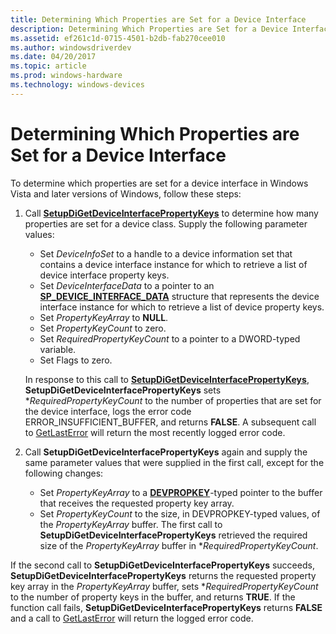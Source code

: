 ```yaml
---
title: Determining Which Properties are Set for a Device Interface
description: Determining Which Properties are Set for a Device Interface
ms.assetid: ef261c1d-0715-4501-b2db-fab270cee010
ms.author: windowsdriverdev
ms.date: 04/20/2017
ms.topic: article
ms.prod: windows-hardware
ms.technology: windows-devices
---
```


# Determining Which Properties are Set for a Device Interface


To determine which properties are set for a device interface in Windows Vista and later versions of Windows, follow these steps:

1.  Call [**SetupDiGetDeviceInterfacePropertyKeys**](https://msdn.microsoft.com/library/windows/hardware/ff551959) to determine how many properties are set for a device class. Supply the following parameter values:

    -   Set *DeviceInfoSet* to a handle to a device information set that contains a device interface instance for which to retrieve a list of device interface property keys.
    -   Set *DeviceInterfaceData* to a pointer to an [**SP_DEVICE_INTERFACE_DATA**](https://msdn.microsoft.com/library/windows/hardware/ff552342) structure that represents the device interface instance for which to retrieve a list of device property keys.
    -   Set *PropertyKeyArray* to **NULL**.
    -   Set *PropertyKeyCount* to zero.
    -   Set *RequiredPropertyKeyCount* to a pointer to a DWORD-typed variable.
    -   Set Flags to zero.

    In response to this call to [**SetupDiGetDeviceInterfacePropertyKeys**](https://msdn.microsoft.com/library/windows/hardware/ff551959), **SetupDiGetDeviceInterfacePropertyKeys** sets \**RequiredPropertyKeyCount* to the number of properties that are set for the device interface, logs the error code ERROR_INSUFFICIENT_BUFFER, and returns **FALSE**. A subsequent call to [GetLastError](http://go.microsoft.com/fwlink/p/?linkid=169416) will return the most recently logged error code.

2.  Call **SetupDiGetDeviceInterfacePropertyKeys** again and supply the same parameter values that were supplied in the first call, except for the following changes:
    -   Set *PropertyKeyArray* to a [**DEVPROPKEY**](https://msdn.microsoft.com/library/windows/hardware/ff543544)-typed pointer to the buffer that receives the requested property key array.
    -   Set *PropertyKeyCount* to the size, in DEVPROPKEY-typed values, of the *PropertyKeyArray* buffer. The first call to **SetupDiGetDeviceInterfacePropertyKeys** retrieved the required size of the *PropertyKeyArray* buffer in \**RequiredPropertyKeyCount*.

If the second call to **SetupDiGetDeviceInterfacePropertyKeys** succeeds, **SetupDiGetDeviceInterfacePropertyKeys** returns the requested property key array in the *PropertyKeyArray* buffer, sets \**RequiredPropertyKeyCount* to the number of property keys in the buffer, and returns **TRUE**. If the function call fails, **SetupDiGetDeviceInterfacePropertyKeys** returns **FALSE** and a call to [GetLastError](http://go.microsoft.com/fwlink/p/?linkid=169416) will return the logged error code.

 

 





